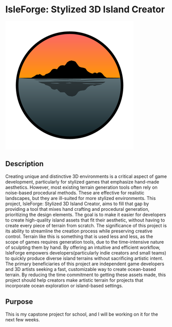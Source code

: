 # IsleForge: Stylized 3D Island Creator

![Logo](Prototyping/Prototyping/Resources/Logo400.png)

## Description
Creating unique and distinctive 3D environments is a critical aspect of game development, particularly for stylized games that emphasize hand-made aesthetics. However, most existing terrain generation tools often rely on noise-based procedural methods. These are effective for realistic landscapes, but they are ill-suited for more stylized environments. This project, IsleForge: Stylized 3D Island Creator, aims to fill that gap by providing a tool that mixes hand crafting and procedural generation, prioritizing the design elements. The goal is to make it easier for developers to create high-quality island assets that fit their aesthetic, without having to create every piece of terrain from scratch.
The significance of this project is its ability to streamline the creation process while preserving creative control. Terrain like this is something that is used less and less, as the scope of games requires generation tools, due to the time-intensive nature of sculpting them by hand. By offering an intuitive and efficient workflow, IsleForge empowers developers(particularly indie creators and small teams) to quickly produce diverse island terrains without sacrificing artistic intent.
The primary beneficiaries of this project are independent game developers and 3D artists seeking a fast, customizable way to create ocean-based terrain. By reducing the time commitment to getting these assets made, this project should help creators make artistic terrain for projects that  incorporate ocean exploration or island-based settings.


## Purpose
This is my capstone project for school, and I will be working on it for the next few weeks.
